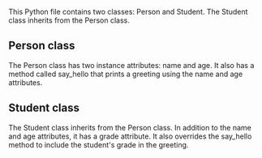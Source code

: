 This Python file contains two classes: Person and Student. The Student class inherits from the Person class.

## Person class
The Person class has two instance attributes: name and age. It also has a method called say_hello that prints a greeting using the name and age attributes.

## Student class
The Student class inherits from the Person class. In addition to the name and age attributes, it has a grade attribute. It also overrides the say_hello method to include the student's grade in the greeting.